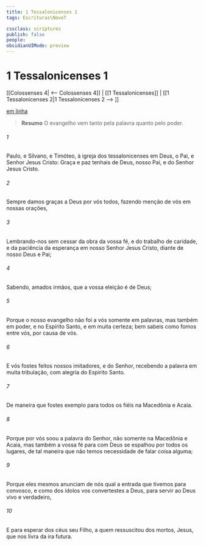 ```yaml
---
title: 1 Tessalonicenses 1
tags: Escrituras\NovoT

cssclass: scriptures
publish: false
people:
obsidianUIMode: preview
---
```


# 1 Tessalonicenses 1
[[Colossenses 4| <-- Colossenses 4]] | [[1 Tessalonicenses]] | [[1 Tessalonicenses 2|1 Tessalonicenses 2 --> ]]

[em linha](https://churchofjesuschrist.org/study/scriptures/nt/1-thes/1?lang=por)

> __Resumo__
O evangelho vem tanto pela palavra quanto pelo poder.

###### 1 
Paulo, e Silvano, e Timóteo, à igreja dos tessalonicenses em Deus, o Pai, e  Senhor Jesus Cristo: Graça e paz tenhais de Deus, nosso Pai, e do Senhor Jesus Cristo.

###### 2 
Sempre damos graças a Deus por vós todos, fazendo menção de vós em nossas orações,

###### 3 
Lembrando-nos sem cessar da obra da vossa fé, e do trabalho de caridade, e da paciência da esperança em nosso Senhor Jesus Cristo, diante de nosso Deus e Pai;

###### 4 
Sabendo, amados irmãos, que a vossa eleição é de Deus;

###### 5 
Porque o nosso evangelho não foi a vós somente em palavras, mas também em poder, e no Espírito Santo, e em muita certeza; bem sabeis como fomos entre vós, por causa de vós.

###### 6 
E vós fostes feitos nossos imitadores, e do Senhor, recebendo a palavra em muita tribulação, com alegria do Espírito Santo.

###### 7 
De maneira que fostes exemplo para todos os fiéis na Macedônia e Acaia.

###### 8 
Porque por vós soou a palavra do Senhor, não somente na Macedônia e Acaia, mas também a vossa fé para com Deus se espalhou por todos os lugares, de tal maneira que  não temos necessidade de falar coisa alguma;

###### 9 
Porque eles mesmos anunciam de nós qual a entrada que tivemos para convosco, e como dos ídolos vos convertestes a Deus, para servir ao Deus vivo e verdadeiro,

###### 10 
E para esperar dos céus seu Filho, a quem ressuscitou dos mortos,  Jesus, que nos livra da ira futura.

